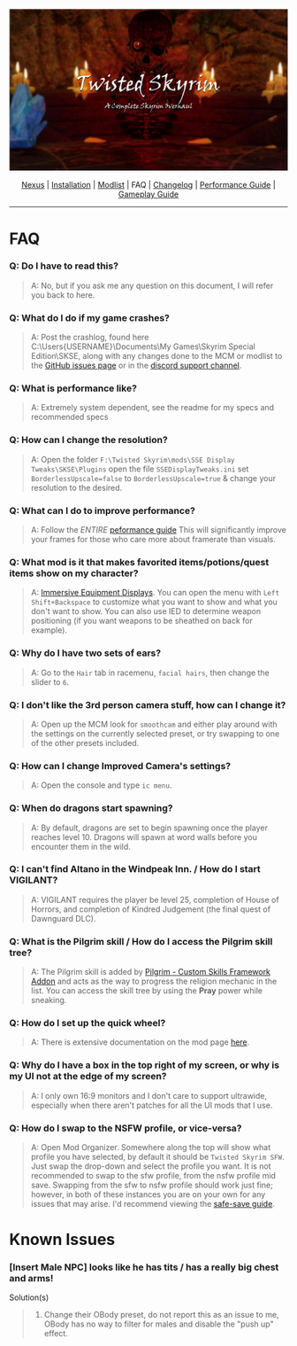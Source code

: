 ![](https://raw.githubusercontent.com/Oghma-Infinium/Twisted-Skyrim/refs/heads/main/Twisted%20Skyrim%20Logo%20(1).webp)

<p align="center">
  <a href="https://www.nexusmods.com/skyrimspecialedition/mods/87820](https://www.nexusmods.com/skyrimspecialedition/mods/132034">Nexus</a> |
  <a href="https://github.com/Oghma-Infinium/Twisted-Skyrim/blob/main/README.md">Installation</a> |
  <a href="https://loadorderlibrary.com/lists/twisted-skyrim">Modlist</a> |
  FAQ |
  <a href="https://github.com/Oghma-Infinium/Twisted-Skyrim/blob/main/CHANGELOG.md">Changelog</a> |
  <a href="https://github.com/Oghma-Infinium/Twisted-Skyrim/blob/main/Performance%20Guide.md">Performance Guide</a> |
  <a href="https://github.com/Oghma-Infinium/Twisted-Skyrim/blob/main/GAMEPLAY%20GUIDE.md">Gameplay Guide</a>
</p>

---

# FAQ

### Q: Do I have to read this?
> A: No, but if you ask me any question on this document, I will refer you back to here.

### Q: What do I do if my game crashes?
> A: Post the crashlog, found here C:\Users\{USERNAME}\Documents\My Games\Skyrim Special Edition\SKSE, along with any changes done to the MCM or modlist to the [GitHub issues page](https://github.com/Oghma-Infinium/Twisted-Skyrim/issues) or in the [discord support channel](https://discord.com/channels/1008047161281347606/1374528223706349679).

### Q: What is performance like?
> A: Extremely system dependent, see the readme for my specs and recommended specs

### Q: How can I change the resolution?
> A: Open the folder `F:\Twisted Skyrim\mods\SSE Display Tweaks\SKSE\Plugins` open the file `SSEDisplayTweaks.ini` set `BorderlessUpscale=false` to `BorderlessUpscale=true` & change your resolution to the desired.

### Q: What can I do to improve performance?
> A: Follow the _ENTIRE_ [peformance guide](https://github.com/Oghma-Infinium/Twisted-Skyrim/blob/main/Performance%20Guide.md) This will significantly improve your frames for those who care more about framerate than visuals.

### Q: What mod is it that makes favorited items/potions/quest items show on my character?
> A: [Immersive Equipment Displays](https://www.nexusmods.com/skyrimspecialedition/mods/62001). You can open the menu with `Left Shift+Backspace` to customize what you want to show and what you don't want to show. You can also use IED to determine weapon positioning (if you want weapons to be sheathed on back for example).

### Q: Why do I have two sets of ears?
> A: Go to the `Hair` tab in racemenu, `facial hairs`, then change the slider to `6`.

### Q: I don't like the 3rd person camera stuff, how can I change it?
> A: Open up the MCM look for `smoothcam` and either play around with the settings on the currently selected preset, or try swapping to one of the other presets included.

### Q: How can I change Improved Camera's settings?
> A: Open the console and type `ic menu`.

### Q: When do dragons start spawning?  
> A: By default, dragons are set to begin spawning once the player reaches level 10. Dragons will spawn at word walls before you encounter them in the wild.

### Q: I can't find Altano in the Windpeak Inn. / How do I start VIGILANT?  
> A: VIGILANT requires the player be level 25, completion of House of Horrors, and completion of Kindred Judgement (the final quest of Dawnguard DLC).

### Q: What is the Pilgrim skill / How do I access the Pilgrim skill tree?
> A: The Pilgrim skill is added by [Pilgrim - Custom Skills Framework Addon](https://www.nexusmods.com/skyrimspecialedition/mods/93913) and acts as the way to progress the religion mechanic in the list. You can access the skill tree by using the **Pray** power while sneaking.

### Q: How do I set up the quick wheel?
> A: There is extensive documentation on the mod page [here](https://www.nexusmods.com/skyrimspecialedition/mods/97345).

### Q: Why do I have a box in the top right of my screen, or why is my UI not at the edge of my screen?
> A: I only own 16:9 monitors and I don't care to support ultrawide, especially when there aren't patches for all the UI mods that I use.

### Q: How do I swap to the NSFW profile, or vice-versa?
> A: Open Mod Organizer. Somewhere along the top will show what profile you have selected, by default it should be `Twisted Skyrim SFW`. Just swap the drop-down and select the profile you want. It is not recommended to swap to the sfw profile, from the nsfw profile mid save. Swapping from the sfw to nsfw profile should work just fine; however, in both of these instances you are on your own for any issues that may arise. I'd recommend viewing the [safe-save guide](https://github.com/Oghma-Infinium/Twisted-Skyrim/blob/main/README.md#loading-your-saves-and-saving).

# Known Issues

### [Insert Male NPC] looks like he has tits / has a really big chest and arms!
Solution(s)
> 1. Change their OBody preset, do not report this as an issue to me, OBody has no way to filter for males and disable the "push up" effect.
